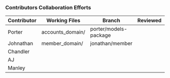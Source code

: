 ### Contributors Collaboration Efforts
|Contributor|Working Files|Branch|Reviewed|Merged|
|-----------|-------------|------|--------|------|
|Porter     |accounts_domain/ |porter/models-package|||
|Johnathan  |member_domain/ |jonathan/member||
|Chandler   ||||
|AJ         ||||
|Manley     ||||
